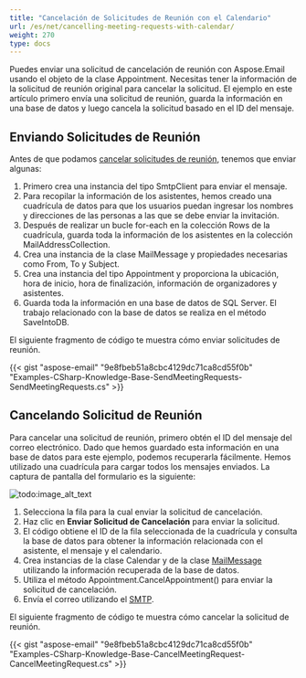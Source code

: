 ```yaml
---
title: "Cancelación de Solicitudes de Reunión con el Calendario"
url: /es/net/cancelling-meeting-requests-with-calendar/
weight: 270
type: docs
---
```



Puedes enviar una solicitud de cancelación de reunión con Aspose.Email usando el objeto de la clase Appointment. Necesitas tener la información de la solicitud de reunión original para cancelar la solicitud. El ejemplo en este artículo primero envía una solicitud de reunión, guarda la información en una base de datos y luego cancela la solicitud basado en el ID del mensaje.
## **Enviando Solicitudes de Reunión**
Antes de que podamos [cancelar solicitudes de reunión](#cancelling-meeting-request), tenemos que enviar algunas:

1. Primero crea una instancia del tipo SmtpClient para enviar el mensaje.
1. Para recopilar la información de los asistentes, hemos creado una cuadrícula de datos para que los usuarios puedan ingresar los nombres y direcciones de las personas a las que se debe enviar la invitación.
1. Después de realizar un bucle for-each en la colección Rows de la cuadrícula, guarda toda la información de los asistentes en la colección MailAddressCollection.
1. Crea una instancia de la clase MailMessage y propiedades necesarias como From, To y Subject.
1. Crea una instancia del tipo Appointment y proporciona la ubicación, hora de inicio, hora de finalización, información de organizadores y asistentes.
1. Guarda toda la información en una base de datos de SQL Server. El trabajo relacionado con la base de datos se realiza en el método SaveIntoDB.

El siguiente fragmento de código te muestra cómo enviar solicitudes de reunión.



{{< gist "aspose-email" "9e8fbeb51a8cbc4129dc71ca8cd55f0b" "Examples-CSharp-Knowledge-Base-SendMeetingRequests-SendMeetingRequests.cs" >}}
## **Cancelando Solicitud de Reunión**
Para cancelar una solicitud de reunión, primero obtén el ID del mensaje del correo electrónico. Dado que hemos guardado esta información en una base de datos para este ejemplo, podemos recuperarla fácilmente. Hemos utilizado una cuadrícula para cargar todos los mensajes enviados. La captura de pantalla del formulario es la siguiente: 

![todo:image_alt_text](cancelling-meeting-requests-with-calendar_1.png)

1. Selecciona la fila para la cual enviar la solicitud de cancelación.
1. Haz clic en **Enviar Solicitud de Cancelación** para enviar la solicitud.
1. El código obtiene el ID de la fila seleccionada de la cuadrícula y consulta la base de datos para obtener la información relacionada con el asistente, el mensaje y el calendario.
1. Crea instancias de la clase Calendar y de la clase [MailMessage](https://apireference.aspose.com/email/net/aspose.email/mailmessage) utilizando la información recuperada de la base de datos.
1. Utiliza el método Appointment.CancelAppointment() para enviar la solicitud de cancelación.
1. Envía el correo utilizando el [SMTP](https://apireference.aspose.com/email/net/aspose.email.clients.smtp/smtpclient).

El siguiente fragmento de código te muestra cómo cancelar la solicitud de reunión.



{{< gist "aspose-email" "9e8fbeb51a8cbc4129dc71ca8cd55f0b" "Examples-CSharp-Knowledge-Base-CancelMeetingRequest-CancelMeetingRequest.cs" >}}